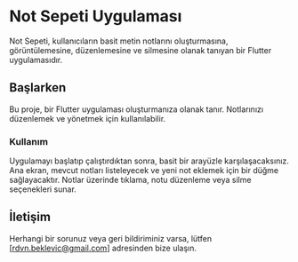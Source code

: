 # Not Sepeti Uygulaması

Not Sepeti, kullanıcıların basit metin notlarını oluşturmasına, görüntülemesine, düzenlemesine ve silmesine olanak tanıyan bir Flutter uygulamasıdır.

## Başlarken

Bu proje, bir Flutter uygulaması oluşturmanıza olanak tanır. Notlarınızı düzenlemek ve yönetmek için kullanılabilir.


### Kullanım

Uygulamayı başlatıp çalıştırdıktan sonra, basit bir arayüzle karşılaşacaksınız. Ana ekran, mevcut notları listeleyecek ve yeni not eklemek için bir düğme sağlayacaktır. Notlar üzerinde tıklama, notu düzenleme veya silme seçenekleri sunar.


## İletişim

Herhangi bir sorunuz veya geri bildiriminiz varsa, lütfen [rdvn.beklevic@gmail.com] adresinden bize ulaşın.






